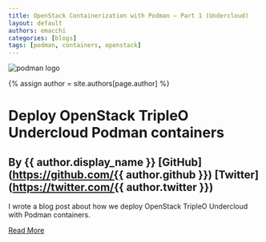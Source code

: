```yaml
---
title: OpenStack Containerization with Podman – Part 1 (Undercloud)
layout: default
authors: emacchi
categories: [blogs]
tags: [podman, containers, openstack]
---
```


![podman logo](https://podman.io/images/podman.svg)

{% assign author = site.authors[page.author] %}
# Deploy OpenStack TripleO Undercloud Podman containers
## By {{ author.display_name }} [GitHub](https://github.com/{{ author.github }}) [Twitter](https://twitter.com/{{ author.twitter }})

I wrote a blog post about how we deploy OpenStack TripleO Undercloud with
Podman containers.

[Read More](https://my1.fr/blog/openstack-containerization-with-podman-part-1-undercloud/)
